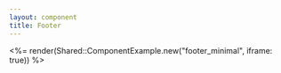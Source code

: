 ```yaml
---
layout: component
title: Footer
---
```


<%= render(Shared::ComponentExample.new("footer_minimal", iframe: true)) %>
